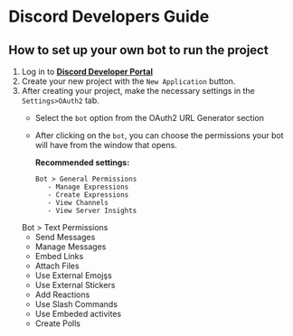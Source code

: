 # Discord Developers Guide


## How to set up your own bot to run the project

1. Log in to **[Discord Developer Portal](https://discord.com/developers/)**
2. Create your new project with the ``New Application`` button.
3. After creating your project, make the necessary settings in the ``Settings>OAuth2`` tab.
   - Select the ``bot`` option from the OAuth2 URL Generator section
   - After clicking on the ``bot``, you can choose the permissions your bot will have from the window that opens.

      **Recommended settings:**
      ````
      Bot > General Permissions
         - Manage Expressions
         - Create Expressions
         - View Channels
         - View Server Insights

   Bot > Text Permissions
   - Send Messages
   - Manage Messages
   - Embed Links
   - Attach Files
   - Use External Emojşs
   - Use External Stickers
   - Add Reactions
   - Use Slash Commands
   - Use Embeded activites
   - Create Polls
   ````
